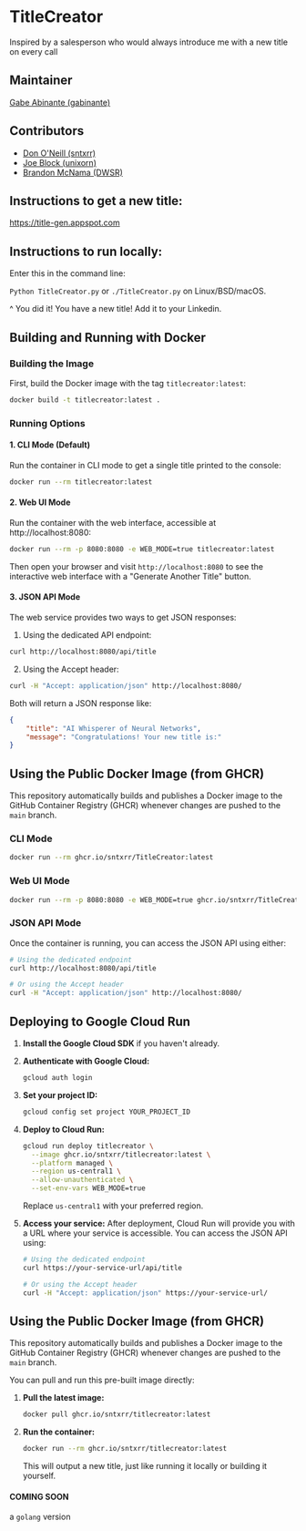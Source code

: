 # TitleCreator
Inspired by a salesperson who would always introduce me with a new title on every call

## Maintainer
[Gabe Abinante (gabinante)](https://github.com/gabinante)

## Contributors

* [Don O'Neill (sntxrr)](https://github.com/sntxrr)
* [Joe Block (unixorn)](https://github.com/unixorn)
* [Brandon McNama (DWSR)](https://github.com/DWSR)


## Instructions to get a new title:
https://title-gen.appspot.com

## Instructions to run locally:
Enter this in the command line:

`Python TitleCreator.py` or `./TitleCreator.py` on Linux/BSD/macOS.

^ You did it! You have a new title! Add it to your Linkedin.

## Building and Running with Docker

### Building the Image
First, build the Docker image with the tag `titlecreator:latest`:

```bash
docker build -t titlecreator:latest .
```

### Running Options

#### 1. CLI Mode (Default)
Run the container in CLI mode to get a single title printed to the console:

```bash
docker run --rm titlecreator:latest
```

#### 2. Web UI Mode
Run the container with the web interface, accessible at http://localhost:8080:

```bash
docker run --rm -p 8080:8080 -e WEB_MODE=true titlecreator:latest
```

Then open your browser and visit `http://localhost:8080` to see the interactive web interface with a "Generate Another Title" button.

#### 3. JSON API Mode
The web service provides two ways to get JSON responses:

1. Using the dedicated API endpoint:
```bash
curl http://localhost:8080/api/title
```

2. Using the Accept header:
```bash
curl -H "Accept: application/json" http://localhost:8080/
```

Both will return a JSON response like:
```json
{
    "title": "AI Whisperer of Neural Networks",
    "message": "Congratulations! Your new title is:"
}
```

## Using the Public Docker Image (from GHCR)

This repository automatically builds and publishes a Docker image to the GitHub Container Registry (GHCR) whenever changes are pushed to the `main` branch.

### CLI Mode
```bash
docker run --rm ghcr.io/sntxrr/TitleCreator:latest
```

### Web UI Mode
```bash
docker run --rm -p 8080:8080 -e WEB_MODE=true ghcr.io/sntxrr/TitleCreator:latest
```

### JSON API Mode
Once the container is running, you can access the JSON API using either:

```bash
# Using the dedicated endpoint
curl http://localhost:8080/api/title

# Or using the Accept header
curl -H "Accept: application/json" http://localhost:8080/
```

## Deploying to Google Cloud Run

1. **Install the Google Cloud SDK** if you haven't already.

2. **Authenticate with Google Cloud:**
   ```bash
   gcloud auth login
   ```

3. **Set your project ID:**
   ```bash
   gcloud config set project YOUR_PROJECT_ID
   ```

4. **Deploy to Cloud Run:**
   ```bash
   gcloud run deploy titlecreator \
     --image ghcr.io/sntxrr/titlecreator:latest \
     --platform managed \
     --region us-central1 \
     --allow-unauthenticated \
     --set-env-vars WEB_MODE=true
   ```

   Replace `us-central1` with your preferred region.

5. **Access your service:**
   After deployment, Cloud Run will provide you with a URL where your service is accessible.
   You can access the JSON API using:
   ```bash
   # Using the dedicated endpoint
   curl https://your-service-url/api/title
   
   # Or using the Accept header
   curl -H "Accept: application/json" https://your-service-url/
   ```


## Using the Public Docker Image (from GHCR)

This repository automatically builds and publishes a Docker image to the GitHub Container Registry (GHCR) whenever changes are pushed to the `main` branch.

You can pull and run this pre-built image directly:

1.  **Pull the latest image:**
    ```bash
    docker pull ghcr.io/sntxrr/titlecreator:latest
    ```


2.  **Run the container:**
    ```bash
    docker run --rm ghcr.io/sntxrr/titlecreator:latest
    ```

    This will output a new title, just like running it locally or building it yourself.


#### COMING SOON

a `golang` version 
